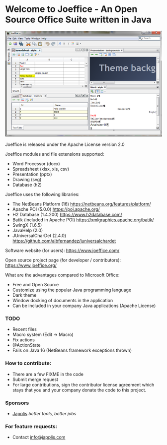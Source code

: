# Welcome to Joeffice - An Open Source Office Suite written in Java

![Joeffice Screenshot](Tools/4square.png "Joeffice Screenshot")

Joeffice is released under the Apache License version 2.0

Joeffice modules and file extensions supported:
* Word Processor (docx)
* Spreadsheet (xlsx, xls, csv)
* Presentation (pptx)
* Drawing (svg)
* Database (h2)

Joeffice uses the following libraries:
* The NetBeans Platform (16) https://netbeans.org/features/platform/
* Apache POI (5.0.0) https://poi.apache.org/
* H2 Database (1.4.200) https://www.h2database.com/
* Batik (included in Apache POI) https://xmlgraphics.apache.org/batik/
* SwingX (1.6.5)
* JavaHelp (2.0)
* JUniversalCharDet (2.4.0) https://github.com/albfernandez/juniversalchardet

Software website (for users): 
https://www.joeffice.com/

Open source project page (for developer / contributors): 
https://www.joeffice.org/

What are the advantages compared to Microsoft Office:
* Free and Open Source
* Customize using the popular Java programming language
* Dark theme
* Window docking of documents in the application
* Can be included in your company Java applications (Apache License)

### TODO
 * Recent files
 * Macro system (Edit -> Macro)
 * Fix actions
 * @ActionState
 * Fails on Java 16 (NetBeans framework exceptions thrown)

### How to contribute:
 * There are a few FIXME in the code
 * Submit merge request
 * For large contributions, sign the contributor license agreement which stays that you and your company donate the code to this project.

### Sponsors
 * [Japplis](https://www.japplis.com) _better tools, better jobs_

### For feature requests:
 * Contact info@japplis.com
